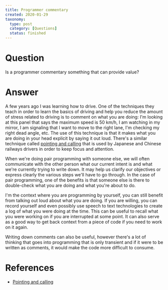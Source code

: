 ```yaml
---
title: Programmer commentary
created: 2020-01-29
taxonomy:
  type: post
  category: [Questions]
  status: finished
---
```


# Question
Is a programmer commentary something that can provide value?

# Answer
A few years ago I was learning how to drive. One of the techniques they teach in order to learn the basics of driving and help you reduce the amount of stress related to driving is to comment on what you are doing: I'm looking at this panel that says the maximum speed is 50 km/h, I am watching in my mirror, I am signaling that I want to move to the right lane, I'm checking my right dead angle, etc. The use of this technique is that it makes what you are doing in your head explicit by saying it out loud. There's a similar technique called [pointing and calling](https://en.wikipedia.org/wiki/Pointing_and_calling) that is used by Japanese and Chinese railways drivers in order to keep focus and attention.

When we're doing pair programming with someone else, we will often communicate with the other person what our current intent is and what we're currently trying to write down. It may help us clarify our objectives or express clearly the various steps we'll have to go through. In the case of pair programming, one of the benefits is that someone else is there to double-check what you are doing and what you're about to do.

I'm the context where you are programming by yourself, you can still benefit from talking out loud about what you are doing. If you are willing, you can record yourself and even possibly use speech to text technologies to create a log of what you were doing at the time. This can be useful to recall what you were working on if you are interrupted at some point. It can also serve as a good way to get back context from a piece of code if you need to work on it again.

Writing down comments can also be useful, however there's a lot of thinking that goes into programming that is only transient and if it were to be written as comments, it would make the code more difficult to consume.

# References
* [Pointing and calling](https://en.wikipedia.org/wiki/Pointing_and_calling)
